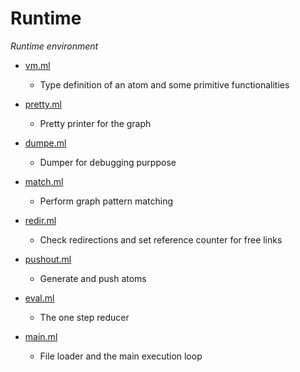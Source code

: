 # Runtime
_Runtime environment_


- [vm.ml](vm.ml)
  - Type definition of an atom and some primitive functionalities

- [pretty.ml](pretty.ml)
  - Pretty printer for the graph

- [dumpe.ml](dump.ml)
  - Dumper for debugging purppose

- [match.ml](match.ml)
  - Perform graph pattern matching

- [redir.ml](redir.ml)
  - Check redirections and set reference counter for free links

- [pushout.ml](pushout.ml)
  - Generate and push atoms

- [eval.ml](eval.ml)
  - The one step reducer

- [main.ml](main.ml)
  - File loader and the main execution loop

